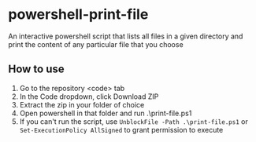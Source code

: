 # powershell-print-file
An interactive powershell script that lists all files in a given directory and print the content of any particular file that you choose

## How to use
1. Go to the repository \<code\> tab
2. In the Code dropdown, click Download ZIP
3. Extract the zip in your folder of choice
4. Open powershell in that folder and run .\print-file.ps1
5. If you can't run the script, use `UnblockFile -Path .\print-file.ps1` or `Set-ExecutionPolicy AllSigned` to grant permission to execute
